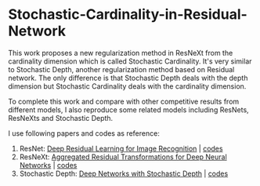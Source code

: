 # Stochastic-Cardinality-in-Residual-Network

This work proposes a new regularization method in ResNeXt from the cardinality dimension which is called Stochastic Cardinality. It's very similar to Stochastic Depth, another regularization method based on Residual network. The only difference is that Stochastic Depth deals with the depth dimension but Stochastic Cardinality deals with the cardinality dimension.

To complete this work and compare with other competitive results from different models, I also reproduce some related models including ResNets, ResNeXts and Stochastic Depth.

I use following papers and codes as reference:

1. ResNet: [Deep Residual Learning for Image Recognition](https://arxiv.org/abs/1512.03385) | [codes](https://github.com/KellerJordan/ResNet-PyTorch-CIFAR10/)
2. ResNeXt: [Aggregated Residual Transformations for Deep Neural Networks](https://arxiv.org/abs/1611.05431) | [codes](https://github.com/prlz77/ResNeXt.pytorch)
3. Stochastic Depth: [Deep Networks with Stochastic Depth](https://arxiv.org/abs/1603.09382) | [codes](https://github.com/shamangary/Pytorch-Stochastic-Depth-Resnet)
